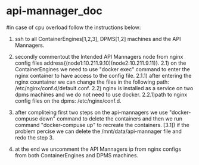 # api-mannager_doc
#in case of cpu overload follow the instructions below:

1) ssh to all ContainerEngines[1,2,3], DPMS[1,2] machines and the API Mannagers.
2) secondly commentout the Intended API Mannagers node from nginx config files address{(node1:10.211.9.10)(node2:10.211.9.11)}.
   2.1) on the ContainerEngines we need to use "docker exec" command to enter the nginx container to have access to the config file.
           2.1.1) after entering the nginx countainer we can change the files in the following path: /etc/nginx/conf.d/default.conf.
   2.2) nginx is installed as a service on two dpms machines and we do not need to use docker.
           2.2.1)path to nginx config files on the dpms: /etc/nginx/conf.d.

3) after compliteing first two steps on the api-mannagers we use "docker-compuse down" command to delete the containers and then we run command "docker-compuse up" to recreate the containers.
    [3.1]) if the problem percise we can delete the /mnt/data/api-mannager file and redo the step 3.

4) at the end we uncomment the API Mannagers ip from nginx configs from both ContainerEngines and DPMS machines.

